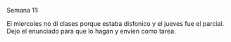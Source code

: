 Semana 11:

El miercoles no di clases porque estaba disfonico y el jueves fue el parcial. Dejo el enunciado para que lo hagan y envien como tarea.

